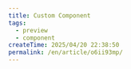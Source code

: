```yaml
---
title: Custom Component
tags:
  - preview
  - component
createTime: 2025/04/20 22:38:50
permalink: /en/article/o6ii93mp/
---
```


<CustomComponent />
